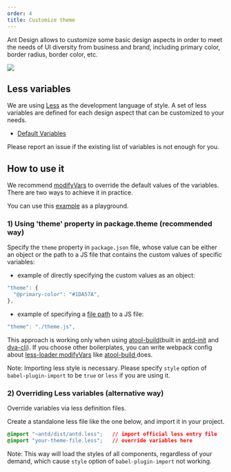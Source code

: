 ```yaml
---
order: 4
title: Customize theme
---
```


Ant Design allows to customize some basic design aspects in order to meet the needs of UI diversity from business and brand, including primary color, border radius, border color, etc.

![](https://zos.alipayobjects.com/rmsportal/zTFoszBtDODhXfLAazfSpYbSLSEeytoG.png)

## Less variables

We are using [Less](http://lesscss.org/) as the development language of style. A set of less variables are defined for each design aspect that can be customized to your needs.

- [Default Variables](https://github.com/ant-design/ant-design/blob/master/components/style/themes/default.less)

Please report an issue if the existing list of variables is not enough for you.

## How to use it

We recommend [modifyVars](http://lesscss.org/usage/#using-less-in-the-browser-modify-variables) to override the default values of the variables. There are two ways to achieve it in practice.

You can use this [example](https://github.com/ant-design/antd-init/tree/master/examples/customize-antd-theme) as a playground.

### 1) Using 'theme' property in package.theme (recommended way)

Specify the `theme` property in `package.json` file, whose value can be either an object or the path to a JS file that contains the custom values of specific variables:
- example of directly specifying the custom values as an object:
```js
"theme": {
  "@primary-color": "#1DA57A",
},
```
- example of specifying a [file path](https://github.com/ant-design/antd-init/blob/master/examples/customize-antd-theme/theme.js) to a JS file:
```js
"theme": "./theme.js",
```

This approach is working only when using [atool-build](https://github.com/ant-tool/atool-build)(built in [antd-init](https://github.com/ant-design/antd-init) and [dva-cli](https://github.com/dvajs/dva-cli)). If you choose other boilerplates, you can write webpack config about [less-loader modifyVars](https://github.com/webpack/less-loader#less-options) like [atool-build ](https://github.com/ant-tool/atool-build/blob/a4b3e3eec4ffc09b0e2352d7f9d279c4c28fdb99/src/getWebpackCommonConfig.js#L131-L138) does.

Note: Importing less style is necessary. Please specify `style` option of `babel-plugin-import` to be `true` or `less` if you are using it.

### 2) Overriding Less variables (alternative way)

Override variables via less definition files.

Create a standalone less file like the one below, and import it in your project.

   ```css
   @import "~antd/dist/antd.less";   // import official less entry file
   @import "your-theme-file.less";   // override variables here
   ```

Note: This way will load the styles of all components, regardless of your demand, which cause `style` option of `babel-plugin-import` not working.
